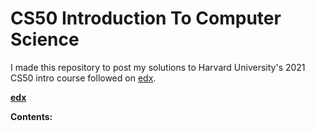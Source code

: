 # CS50 Introduction To Computer Science

I made this repository to post my solutions to Harvard University's 2021 CS50 intro course followed on <a href="https://silicodevalley.com" target="edx">edx</a>.

[**edx**](https://www.edx.org/course/introduction-computer-science-harvardx-cs50x)

**Contents:**
